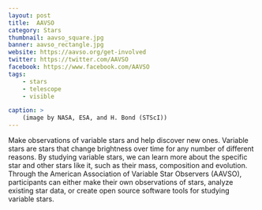 ```yaml
---
layout: post
title:  AAVSO
category: Stars
thumbnail: aavso_square.jpg
banner: aavso_rectangle.jpg
website: https://aavso.org/get-involved
twitter: https://twitter.com/AAVSO
facebook: https://www.facebook.com/AAVSO
tags: 
    - stars
    - telescope
    - visible

caption: >
    (image by NASA, ESA, and H. Bond (STScI))
---
```

Make observations of variable stars and help discover new ones. Variable stars are stars that change brightness over time for any number of different reasons. By studying variable stars, we can learn more about the specific star and other stars like it, such as their mass, composition and evolution. Through the American Association of Variable Star Observers (AAVSO), participants can either make their own observations of stars, analyze existing star data, or create open source software tools for studying variable stars.
